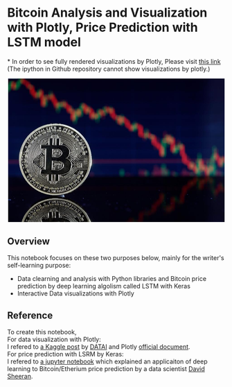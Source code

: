 # Bitcoin Analysis and Visualization with Plotly, Price Prediction with LSTM model
\* In order to see fully rendered visualizations by Plotly, Please visit [this link](https://nbviewer.jupyter.org/github/AsunaMasuda/Bitcoin_plotly_keras/tree/master/Bitcoin%20Analysis%20and%20Visualization%20with%20Plotly,%20Price%20Prediction%20with%20Keras.ipynb) (The ipython in Github repository cannot show visualizations by plotly.)

<p align="center"><img src = "https://github.com/AsunaMasuda/Bitcoin_plotly_keras/blob/master/bit_image.jpg" width=500></p>

## Overview
This notebook focuses on these two purposes below, mainly for the writer's self-learning purpose:

- Data clearning and analysis with Python libraries and Bitcoin price prediction by deep learning algolism called LSTM with Keras
- Interactive Data visualizations with Plotly


## Reference
To create this notebook, 
<br>For data visualization with Plotly:
<br>I refered to [a Kaggle post](https://www.kaggle.com/kanncaa1/plotly-tutorial-for-beginners) by [DATAI](https://www.kaggle.com/kanncaa1) and Plotly [official document](https://plot.ly/python/).
<br>For price prediction with LSRM by Keras:
<br>I refered to [a jupyter notebook](https://github.com/dashee87/blogScripts/blob/master/Jupyter/2017-11-20-predicting-cryptocurrency-prices-with-deep-learning.ipynb) which explained an applicaiton of deep learning to Bitcoin/Etherium price prediction by a data scientist [David Sheeran](https://dashee87.github.io/about/).
